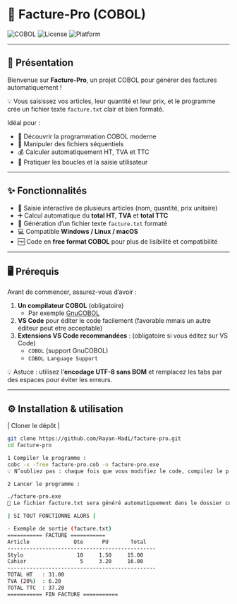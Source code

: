 # 🧾 Facture-Pro (COBOL)

![COBOL](https://img.shields.io/badge/Language-COBOL-blue?logo=COBOL&style=flat-square)
![License](https://img.shields.io/badge/License-MIT-green?style=flat-square)
![Platform](https://img.shields.io/badge/Platform-Windows%20|%20Linux%20|%20macOS-lightgrey?style=flat-square)

---

## 👋 Présentation

Bienvenue sur **Facture-Pro**, un  projet COBOL pour générer des factures automatiquement !  

💡 Vous saisissez vos articles, leur quantité et leur prix, et le programme crée un fichier texte `facture.txt` clair et bien formaté.  

Idéal pour :  
- 🌟 Découvrir la programmation COBOL moderne  
- 📄 Manipuler des fichiers séquentiels  
- 💰 Calculer automatiquement HT, TVA et TTC  
- 🔄 Pratiquer les boucles et la saisie utilisateur  

---

## ✨ Fonctionnalités

- 📝 Saisie interactive de plusieurs articles (nom, quantité, prix unitaire)  
- ➕ Calcul automatique du **total HT**, **TVA** et **total TTC**  
- 📂 Génération d’un fichier texte `facture.txt` formaté  
- 💻 Compatible **Windows / Linux / macOS**  
- 🆓 Code en **free format COBOL** pour plus de lisibilité et compatibilité  

---

## 🖥️ Prérequis

Avant de commencer, assurez-vous d’avoir :  

1. **Un compilateur COBOL**  (obligatoire)
   - Par exemple [GnuCOBOL](https://superbol.eu/developers/windows/)  
2. **VS Code** pour éditer le code facilement  (favorable mmais un autre éditeur peut etre acceptable)
3. **Extensions VS Code recommandées** :  (obligatoire si vous éditez sur VS Code)
   - `COBOL` (support GnuCOBOL)  
   - `COBOL Language Support`  

💡 Astuce : utilisez l’**encodage UTF-8 sans BOM** et remplacez les tabs par des espaces pour éviter les erreurs.

---

## ⚙️ Installation & utilisation

 | Cloner le dépôt |
```bash
git clone https://github.com/Rayan-Madi/facture-pro.git
cd facture-pro

1 Compiler le programme :
cobc -x -free facture-pro.cob -o facture-pro.exe
💡 N’oubliez pas : chaque fois que vous modifiez le code, compilez le programme avant de l’exécuter pour voir vos changements en action !

2 Lancer le programme :

./facture-pro.exe
📂 Le fichier facture.txt sera généré automatiquement dans le dossier courant.

| SI TOUT FONCTIONNE ALORS | 

- Exemple de sortie (facture.txt)
=========== FACTURE ===========
Article              Qte      PU       Total
-----------------------------------------------
Stylo                 10     1.50     15.00
Cahier                 5     3.20     16.00
-----------------------------------------------
TOTAL HT   : 31.00
TVA (20%)  : 6.20
TOTAL TTC  : 37.20
=========== FIN FACTURE ===========

